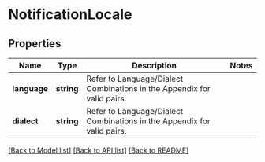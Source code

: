 # NotificationLocale

## Properties
Name | Type | Description | Notes
------------ | ------------- | ------------- | -------------
**language** | **string** | Refer to Language/Dialect Combinations in the Appendix for valid pairs. | 
**dialect** | **string** | Refer to Language/Dialect Combinations in the Appendix for valid pairs. | 

[[Back to Model list]](../../README.md#documentation-for-models) [[Back to API list]](../../README.md#documentation-for-api-endpoints) [[Back to README]](../../README.md)

